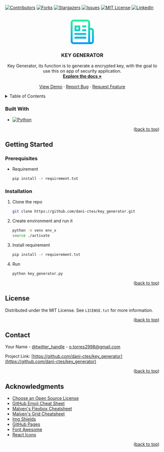 <!-- PROJECT SHIELDS -->
<!--
*** I'm using markdown "reference style" links for readability.
*** Reference links are enclosed in brackets [ ] instead of parentheses ( ).
*** See the bottom of this document for the declaration of the reference variables
*** for contributors-url, forks-url, etc. This is an optional, concise syntax you may use.
*** https://www.markdownguide.org/basic-syntax/#reference-style-links
-->

[![Contributors][contributors-shield]][contributors-url]
[![Forks][forks-shield]][forks-url]
[![Stargazers][stars-shield]][stars-url]
[![Issues][issues-shield]][issues-url]
[![MIT License][license-shield]][license-url]
[![LinkedIn][linkedin-shield]][linkedin-url]


<!-- PROJECT LOGO -->

<br />
<div align="center">
  <a href="https://github.com/dani-ctes/key_generator">
    <img src="images/logo.png" alt="Logo" width="80" height="80">
  </a>

<h3 align="center">KEY GENERATOR</h3>

  <p align="center">
    Key Generator, its function is to generate a encrypted key, with the goal to use this on app of security application.
    <br />
    <a href="https://github.com/dani-ctes/key_generator"><strong>Explore the docs »</strong></a>
    <br />
    <br />
    <a href="https://github.com/dani-ctes/key_generator">View Demo</a>
    ·
    <a href="https://github.com/dani-ctes/key_generator/issues">Report Bug</a>
    ·
    <a href="https://github.com/dani-ctes/key_generatore/issues">Request Feature</a>
  </p>
</div>


<!-- TABLE OF CONTENTS -->
<details>
  <summary>Table of Contents</summary>
  <ol>
    <li>
      <a href="#about-the-project">About The Project</a>
      <ul>
        <li><a href="#built-with">Built With</a></li>
      </ul>
    </li>
    <li>
      <a href="#getting-started">Getting Started</a>
      <ul>
        <li><a href="#prerequisites">Prerequisites</a></li>
        <li><a href="#installation">Installation</a></li>
      </ul>
    </li>
    <li><a href="#license">License</a></li>
    <li><a href="#contact">Contact</a></li>
    <li><a href="#acknowledgments">Acknowledgments</a></li>
  </ol>
</details>



### Built With

* [![Python][Python.js]][Python-url]

<p align="right">(<a href="#readme-top">back to top</a>)</p>



<!-- GETTING STARTED -->
## Getting Started

### Prerequisites

* Requirement
  ```sh
  pip install -r requirement.txt
  ```

### Installation

1. Clone the repo
   ```sh
   git clone https://github.com/dani-ctes/key_generator.git
   ```
2. Create environment and run it
   ```sh
   python -m venv env_x
   source ./activate
   ```
3. Install requirement

   ```sh
   pip install -r requierement.txt
   ```
4. Run
   ```sh
   python key_generator.py
   ```

<p align="right">(<a href="#readme-top">back to top</a>)</p>


<!-- LICENSE -->
## License

Distributed under the MIT License. See `LICENSE.txt` for more information.

<p align="right">(<a href="#readme-top">back to top</a>)</p>



<!-- CONTACT -->
## Contact

Your Name - [@twitter_handle](https://twitter.com/to_dani) - o.torres2998@gmail.com

Project Link: [https://github.com/dani-ctes/key_generator](https://github.com/dani-ctes/key_generator)

<p align="right">(<a href="#readme-top">back to top</a>)</p>



<!-- ACKNOWLEDGMENTS -->
## Acknowledgments

* [Choose an Open Source License](https://choosealicense.com)
* [GitHub Emoji Cheat Sheet](https://www.webpagefx.com/tools/emoji-cheat-sheet)
* [Malven's Flexbox Cheatsheet](https://flexbox.malven.co/)
* [Malven's Grid Cheatsheet](https://grid.malven.co/)
* [Img Shields](https://shields.io)
* [GitHub Pages](https://pages.github.com)
* [Font Awesome](https://fontawesome.com)
* [React Icons](https://react-icons.github.io/react-icons/search)


<p align="right">(<a href="#readme-top">back to top</a>)</p>



<!-- MARKDOWN LINKS & IMAGES -->
<!-- https://www.markdownguide.org/basic-syntax/#reference-style-links -->
[contributors-shield]: https://img.shields.io/github/contributors/dani-ctes/key_generator.svg?style=for-the-badge
[contributors-url]: https://github.com/dani-ctes/key_generator/graphs/contributors
[forks-shield]: https://img.shields.io/github/forks/dani-ctes/key_generator.svg?style=for-the-badge
[forks-url]: https://github.com/dani-ctes/key_generator/network/members
[stars-shield]: https://img.shields.io/github/stars/dani-ctes/key_generator.svg?style=for-the-badge
[stars-url]: https://github.com/dani-ctes/key_generator/stargazers
[issues-shield]: https://img.shields.io/github/issues/dani-ctes/key_generator.svg?style=for-the-badge
[issues-url]: https://github.com/dani-ctes/key_generator/issues
[license-shield]: https://img.shields.io/github/license/dani-ctes/key_generator.svg?style=for-the-badge
[license-url]: https://github.com/dani-ctes/key_generator/blob/master/LICENSE.txt
[linkedin-shield]: https://img.shields.io/badge/-LinkedIn-black.svg?style=for-the-badge&logo=linkedin&colorB=555
[linkedin-url]: https://www.linkedin.com/in/daniel-torres-50480922/
[product-screenshot]: images/screenshot.png
[Python.js]: https://img.shields.io/badge/python-3670A0?style=for-the-badge&logo=python&logoColor=ffdd54
[Next.js]: https://img.shields.io/badge/next.js-000000?style=for-the-badge&logo=nextdotjs&logoColor=white
[Python-url]: https://www.python.org/
[Next-url]: https://nextjs.org/
[React.js]: https://img.shields.io/badge/React-20232A?style=for-the-badge&logo=react&logoColor=61DAFB
[React-url]: https://reactjs.org/
[Vue.js]: https://img.shields.io/badge/Vue.js-35495E?style=for-the-badge&logo=vuedotjs&logoColor=4FC08D
[Vue-url]: https://vuejs.org/
[Angular.io]: https://img.shields.io/badge/Angular-DD0031?style=for-the-badge&logo=angular&logoColor=white
[Angular-url]: https://angular.io/
[Svelte.dev]: https://img.shields.io/badge/Svelte-4A4A55?style=for-the-badge&logo=svelte&logoColor=FF3E00
[Svelte-url]: https://svelte.dev/
[Laravel.com]: https://img.shields.io/badge/Laravel-FF2D20?style=for-the-badge&logo=laravel&logoColor=white
[Laravel-url]: https://laravel.com
[Bootstrap.com]: https://img.shields.io/badge/Bootstrap-563D7C?style=for-the-badge&logo=bootstrap&logoColor=white
[Bootstrap-url]: https://getbootstrap.com
[JQuery.com]: https://img.shields.io/badge/jQuery-0769AD?style=for-the-badge&logo=jquery&logoColor=white
[JQuery-url]: https://jquery.com 
